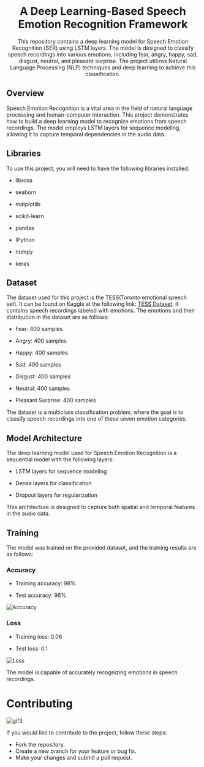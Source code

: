 <div align='center'>
 
# A Deep Learning-Based Speech Emotion Recognition Framework
This repository contains a deep learning model for Speech Emotion Recognition (SER) using LSTM layers. The model is designed to classify speech recordings into various emotions, including fear, angry, happy, sad, disgust, neutral, and pleasant surprise. The project utilizes Natural Language Processing (NLP) techniques and deep learning to achieve this classification.
</div>

## Overview
Speech Emotion Recognition is a vital area in the field of natural language processing and human-computer interaction. This project demonstrates how to build a deep learning model to recognize emotions from speech recordings. The model employs LSTM layers for sequence modeling, allowing it to capture temporal dependencies in the audio data.

## Libraries
To use this project, you will need to have the following libraries installed:

 - librosa

 - seaborn

 - matplotlib

 - scikit-learn

 - pandas

 - IPython

- numpy

 - keras

## Dataset
The dataset used for this project is the TESS(Toronto emotional speech set). It can be found on Kaggle at the following link: [TESS Dataset](https://www.kaggle.com/datasets/ejlok1/toronto-emotional-speech-set-tess). It contains speech recordings labeled with emotions. The emotions and their distribution in the dataset are as follows:

 - Fear: 400 samples

 - Angry: 400 samples

 - Happy: 400 samples

 - Sad: 400 samples

 - Disgust: 400 samples

 - Neutral: 400 samples

 - Pleasant Surprise: 400 samples

The dataset is a multiclass classification problem, where the goal is to classify speech recordings into one of these seven emotion categories.

## Model Architecture
The deep learning model used for Speech Emotion Recognition is a sequential model with the following layers:

 - LSTM layers for sequence modeling

 - Dense layers for classification

 - Dropout layers for regularization

This architecture is designed to capture both spatial and temporal features in the audio data.

## Training
The model was trained on the provided dataset, and the training results are as follows:
### Accuracy
 - Training accuracy: 98%

 - Test accuracy: 96%

 ![Accuracy](https://github.com/Sukanyasingh3/Speech-Emotion-Recognition/assets/113462236/848a44a0-80d6-4d93-92fe-5459805e7be9)
 
### Loss
 - Training loss: 0.06

 - Test loss: 0.1

![Loss](https://github.com/Sukanyasingh3/Speech-Emotion-Recognition/assets/113462236/ad7c6fd3-1160-4781-adf0-59ffe020e8ca)

The model is capable of accurately recognizing emotions in speech recordings.

# Contributing

![gif3](https://github.com/Sukanyasingh3/Speech-Emotion-Recognition/assets/113462236/4599d2da-9ef7-4ad9-8614-5d80817c5f57)


If you would like to contribute to the project, follow these steps:

 - Fork the repository.
 - Create a new branch for your feature or bug fix.
 - Make your changes and submit a pull request.

